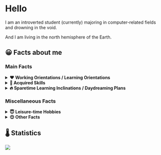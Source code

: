 #  Hello
I am an introverted student (currently) majoring in computer-related fields and drowning in the void.

And I am living in the north hemisphere of the Earth.

## 😀 Facts about me
### Main Facts
<details>
  <summary><b> ❤ Working Orientations / Learning Orientations </b></summary>
<pre><b>Scheduled Learning Orientations</b>: 
  Computer Science 
<b>Preferred Choices:</b>: 
  Machine Learning (Deep Learning), Human-Computer Interaction, Computer Vision,
  Computer Graphics, Gaming Technologies, User Interface Designing 
<b>Acceptable Choices:</b>: 
  Miscellaneous directions are all acceptable</pre>
</details>

<details>
  <summary><b> 🌟 Acquired Skills </b></summary><pre>
  <b>Frequently Used Programming Languages</b>: 
    Python3, C++, TypeScript/JavaScript
  <b>Learned Frameworks & Tools</b>:
    - Frontend Techniques: Vue.js
    - Artificial Intelligence: PyTorch, OpenCV
    - Computer Graphics: WebGL</pre>
</details>


<details>
  <summary><b> 🔥 Sparetime Learning Inclinations / Daydreaming Plans </b></summary>
<pre>
  <b>Tools & Frameworks</b>: 
    PyTorch, OpenCV, Vulkan?, WebGL/WebGPU, Graphics/Game Engines
  <b>Programming Languages</b>: 
    C#*, TypeScript, C++ (C++23 & STL)*, Python, SHader Languages
  <b>Concepts & Fields</b>: 
    XR, Interaction, Game Development
  <b>Other</b>: 
    Third (human) language acquisition</pre>

*. Ongoing Plan
</details>

### Miscellaneous Facts

<details>
  <summary><b> 😇 Leisure-time Hobbies</b></summary>
<pre>
  <b>Playing Games:</b> 
    Mainly TCG(Rougelike), RPG(Open World, ARPG, JRPG), SIM/SLG(Sandbox,Tower Defense). 
    (But PVE/Single-Player games Only)
  <b>Wandering in Cyberspace:</b> 
    Videos & News & Memes
  <b>Watching Anime:</b>
  <b>Listening to Music:</b>
  <b>Enjoying Dishes: (Without Spicy Dishes)</b>
</pre>
</details>

<details>
  <summary><b> 😊 Other Facts</b></summary>
<pre>Wondering if the world can become more INNOVATIVE, more INCLUSIVE, more FREE and more EQUAL.
Crazy stargazer. Now starring repos that are INNOVATIVE, CREATIVE and made with FUN.</pre>
</details>


## 🌡 Statistics<br/>
![](https://github-readme-stats.vercel.app/api/top-langs/?username=aeroraven&line_height=21&theme=vue&layout=pie&langs_count=16)



